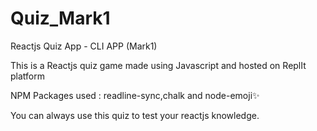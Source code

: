 # Quiz_Mark1
 Reactjs Quiz App - CLI APP (Mark1)
 
 This is a Reactjs quiz game made using Javascript and hosted on ReplIt platform

NPM Packages used : readline-sync,chalk and node-emoji✨

You can always use this quiz to test your reactjs knowledge.


